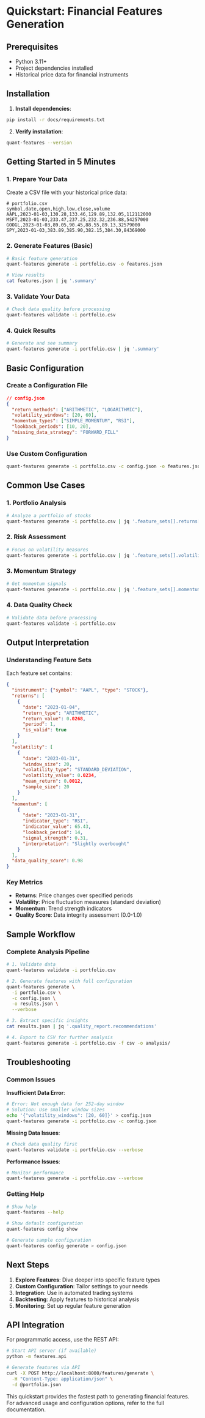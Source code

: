 # Quickstart: Financial Features Generation

## Prerequisites

- Python 3.11+
- Project dependencies installed
- Historical price data for financial instruments

## Installation

1. **Install dependencies**:
```bash
pip install -r docs/requirements.txt
```

2. **Verify installation**:
```bash
quant-features --version
```

## Getting Started in 5 Minutes

### 1. Prepare Your Data

Create a CSV file with your historical price data:

```csv
# portfolio.csv
symbol,date,open,high,low,close,volume
AAPL,2023-01-03,130.28,133.46,129.89,132.05,112112000
MSFT,2023-01-03,233.47,237.25,232.32,236.88,54257000
GOOGL,2023-01-03,89.05,90.45,88.55,89.13,32579000
SPY,2023-01-03,383.89,385.90,382.15,384.30,84369000
```

### 2. Generate Features (Basic)

```bash
# Basic feature generation
quant-features generate -i portfolio.csv -o features.json

# View results
cat features.json | jq '.summary'
```

### 3. Validate Your Data

```bash
# Check data quality before processing
quant-features validate -i portfolio.csv
```

### 4. Quick Results

```bash
# Generate and see summary
quant-features generate -i portfolio.csv | jq '.summary'
```

## Basic Configuration

### Create a Configuration File

```json
// config.json
{
  "return_methods": ["ARITHMETIC", "LOGARITHMIC"],
  "volatility_windows": [20, 60],
  "momentum_types": ["SIMPLE_MOMENTUM", "RSI"],
  "lookback_periods": [10, 20],
  "missing_data_strategy": "FORWARD_FILL"
}
```

### Use Custom Configuration

```bash
quant-features generate -i portfolio.csv -c config.json -o features.json
```

## Common Use Cases

### 1. Portfolio Analysis
```bash
# Analyze a portfolio of stocks
quant-features generate -i portfolio.csv | jq '.feature_sets[].returns[0]'
```

### 2. Risk Assessment
```bash
# Focus on volatility measures
quant-features generate -i portfolio.csv | jq '.feature_sets[].volatility'
```

### 3. Momentum Strategy
```bash
# Get momentum signals
quant-features generate -i portfolio.csv | jq '.feature_sets[].momentum'
```

### 4. Data Quality Check
```bash
# Validate data before processing
quant-features validate -i portfolio.csv
```

## Output Interpretation

### Understanding Feature Sets

Each feature set contains:

```json
{
  "instrument": {"symbol": "AAPL", "type": "STOCK"},
  "returns": [
    {
      "date": "2023-01-04",
      "return_type": "ARITHMETIC",
      "return_value": 0.0268,
      "period": 1,
      "is_valid": true
    }
  ],
  "volatility": [
    {
      "date": "2023-01-31",
      "window_size": 20,
      "volatility_type": "STANDARD_DEVIATION",
      "volatility_value": 0.0234,
      "mean_return": 0.0012,
      "sample_size": 20
    }
  ],
  "momentum": [
    {
      "date": "2023-01-31",
      "indicator_type": "RSI",
      "indicator_value": 65.43,
      "lookback_period": 14,
      "signal_strength": 0.31,
      "interpretation": "Slightly overbought"
    }
  ],
  "data_quality_score": 0.98
}
```

### Key Metrics

- **Returns**: Price changes over specified periods
- **Volatility**: Price fluctuation measures (standard deviation)
- **Momentum**: Trend strength indicators
- **Quality Score**: Data integrity assessment (0.0-1.0)

## Sample Workflow

### Complete Analysis Pipeline

```bash
# 1. Validate data
quant-features validate -i portfolio.csv

# 2. Generate features with full configuration
quant-features generate \
  -i portfolio.csv \
  -c config.json \
  -o results.json \
  --verbose

# 3. Extract specific insights
cat results.json | jq '.quality_report.recommendations'

# 4. Export to CSV for further analysis
quant-features generate -i portfolio.csv -f csv -o analysis/
```

## Troubleshooting

### Common Issues

**Insufficient Data Error**:
```bash
# Error: Not enough data for 252-day window
# Solution: Use smaller window sizes
echo '{"volatility_windows": [20, 60]}' > config.json
quant-features generate -i portfolio.csv -c config.json
```

**Missing Data Issues**:
```bash
# Check data quality first
quant-features validate -i portfolio.csv --verbose
```

**Performance Issues**:
```bash
# Monitor performance
quant-features generate -i portfolio.csv --verbose
```

### Getting Help

```bash
# Show help
quant-features --help

# Show default configuration
quant-features config show

# Generate sample configuration
quant-features config generate > config.json
```

## Next Steps

1. **Explore Features**: Dive deeper into specific feature types
2. **Custom Configuration**: Tailor settings to your needs
3. **Integration**: Use in automated trading systems
4. **Backtesting**: Apply features to historical analysis
5. **Monitoring**: Set up regular feature generation

## API Integration

For programmatic access, use the REST API:

```bash
# Start API server (if available)
python -m features.api

# Generate features via API
curl -X POST http://localhost:8000/features/generate \
  -H "Content-Type: application/json" \
  -d @portfolio.json
```

This quickstart provides the fastest path to generating financial features. For advanced usage and configuration options, refer to the full documentation.